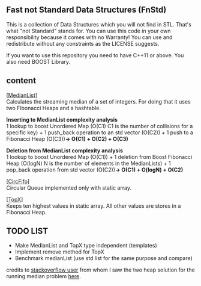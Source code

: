 Fast not Standard Data Structures (FnStd)
---

This is a collection of Data Structures which you will not find in STL. That's what "not Standard" stands for. You can use this code in your own responsibility because it comes with no Warranty! You can use and redistribute without any constraints as the LICENSE suggests.

If you want to use this repository you need to have C++11 or above. You also need BOOST Library.

content
--
[[MedianList](https://github.com/PGryllos/FnStd/tree/master/MedianList)]<br>Calculates the streaming median of a set of integers. For doing that it uses two Fibonacci Heaps and a hashtable.

<b>Inserting to MedianList complexity analysis</b><br>1 lookup to boost Unordered Map (O(C1) C1 is the number of collisions for a specific key) + 1 push_back operation to an std vector (O(C2)) + 1 push to a Fibonacci Heap (O(C3))<b>-> O(C1) + O(C2) + O(C3)</b>

<b>Deletion from MedianList complexity analysis</b><br>1 lookup to boost Unordered Map (O(C1)) + 1 deletion from Boost Fibonacci Heap (O(logN) N is the number of elements in the MedianLists) + 1 pop_back operation from std vector (O(C2))<b>-> O(C1) + O(logN) + O(C2)</b>

[[CircFifo](https://github.com/PGryllos/FnStd/tree/master/CircFifo)]<br>Circular Queue implemented only with static array.

[[TopX](https://github.com/PGryllos/FnStd/tree/master/TopX)]<br>Keeps ten highest values in static array. All other values are stores in a Fibonacci Heap.


TODO LIST
--
* Make MedianList and TopX type independent (templates)<br>
* Implement remove method for TopX<br>
* Benchmark medianList (use std list for the same purpose and compare)<br>


credits to [stackoverflow user](http://stackoverflow.com/users/448810/user448810) from whom I saw the two heap solution for the running median problem  [here](http://stackoverflow.com/a/10931091/4068678).
